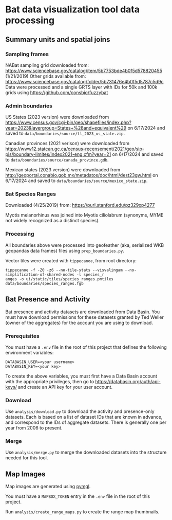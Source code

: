 # Bat data visualization tool data processing

## Summary units and spatial joins

### Sampling frames

NABat sampling grid downloaded from: https://www.sciencebase.gov/catalog/item/5b7753bde4b0f5d578820455 (1/21/2019)
Other grids available from: https://www.sciencebase.gov/catalog/folder/5b731476e4b0f5d5787c5d9c
Data were processed and a single GRTS layer with IDs for 50k and 100k grids using https://github.com/consbio/fuzzybat

### Admin boundaries

US States (2023 version) were downloaded from https://www.census.gov/cgi-bin/geo/shapefiles/index.php?year=2023&layergroup=States+%28and+equivalent%29
on 6/17/2024 and saved to `data/boundaries/source/tl_2023_us_state.zip`.

Canadian provinces (2021 verison) were downloaded from https://www12.statcan.gc.ca/census-recensement/2021/geo/sip-pis/boundary-limites/index2021-eng.cfm?year=21
on 6/17/2024 and saved to `data/boundaries/source/canada_province.gdb`.

Mexican states (2023 version) were downloaded from http://geoportal.conabio.gob.mx/metadatos/doc/html/dest23gw.html
on 6/17/2024 and saved to `data/boundaries/source/mexico_state.zip`.

### Bat Species Ranges

Downloaded (4/25/2019) from: https://purl.stanford.edu/pz329xp4277

Myotis melanorhinus was joined into Myotis ciliolabrum (synonyms, MYME not widely recognized as a distinct species).

### Processing

All boundaries above were processed into geofeather (aka, serialized WKB geopandas data frames) files using `prep_boundaries.py`.

Vector tiles were created with `tippecanoe`, from root directory:

```
tippecanoe -f -Z0 -z6 --no-tile-stats --visvalingam --no-simplification-of-shared-nodes -l species_r
anges -o ui/static/tiles/species_ranges.pmtiles data/boundaries/species_ranges.fgb
```

## Bat Presence and Activity

Bat presence and activity datasets are downloaded from Data Basin. You must have download permissions for these datasets granted by Ted Weller (owner of the aggregates) for the account you are using to download.

### Prerequisites

You must have a `.env` file in the root of this project that defines the following environment variables:

```
DATABASIN_USER=<your username>
DATABASIN_KEY=<your key>
```

To create the above variables, you must first have a Data Basin account with the appropriate privileges, then go to https://databasin.org/auth/api-keys/ and create an API key for your user account.

### Download

Use `analysis/download.py` to download the activity and presence-only datasets. Each is based on a list of dataset IDs that are known in advance, and correspond to the IDs of aggregate datasets. There is generally one per year from 2006 to present.

### Merge

Use `analysis/merge.py` to merge the downloaded datasets into the structure needed for this tool.

## Map Images

Map images are generated using [pymgl](https://github.com/brendan-ward/pymgl).

You must have a `MAPBOX_TOKEN` entry in the `.env` file in the root of this project.

Run `analysis/create_range_maps.py` to create the range map thumbnails.
